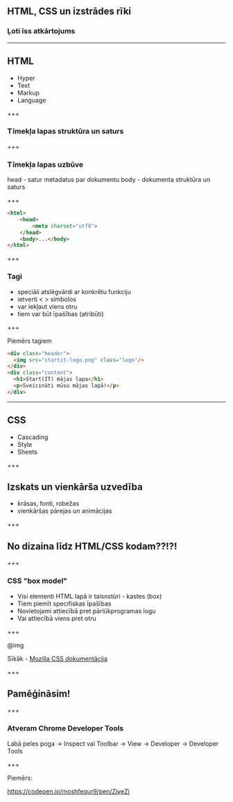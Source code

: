 ## HTML, CSS un izstrādes rīki

### Ļoti īss atkārtojums

---

## HTML

- Hyper
- Text
- Markup
- Language

+++

### Tīmekļa lapas struktūra un saturs

+++

### Tīmekļa lapas uzbūve

head - satur metadatus par dokumentu
body - dokumenta struktūra un saturs

+++

```html
<html>
    <head>
        <meta charset="utf8">
    </head>
    <body>...</body>
</html>
```

+++

### Tagi

- speciāli atslēgvārdi ar konkrētu funkciju
- ietverti < > simbolos
- var iekļaut viens otru
- tiem var būt īpašības (atribūti)

+++

Piemērs tagiem

```html
<div class="header">
  <img src="startit-logo.png" class="logo"/>
</div>
<div class="content">
  <h1>Start(IT) mājas lapa</h1>
  <p>Sveicināti mūsu mājas lapā!</p>
</div>
```

---

## CSS

- Cascading
- Style
- Sheets

+++

## Izskats un vienkārša uzvedība

- krāsas, fonti, robežas
- vienkāršas pārejas un animācijas

+++

## No dizaina līdz HTML/CSS kodam??!?!

+++

### CSS "box model"

- Visi elementi HTML lapā ir taisnstūri - kastes (box)
- Tiem piemīt specifiskas īpašības
- Novietojami attiecībā pret pārlūkprogramas logu
- Vai attiecībā viens pret otru

+++

@img[](assets/img/box-model-standard-small.png)

Sīkāk - [Mozilla CSS dokumentācija](https://developer.mozilla.org/en-US/docs/Learn/CSS/Introduction_to_CSS/Box_model)

+++

## Pamēģināsim!

+++

### Atveram Chrome Developer Tools

Labā peles poga -> Inspect
vai
Toolbar -> View -> Developer -> Developer Tools

+++

Piemērs:

https://codepen.io/moshfequr9/pen/ZjyeZj

